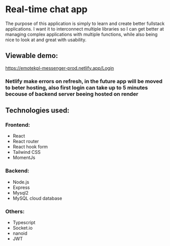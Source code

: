# Real-time chat app

The purpose of this application is simply to learn and create better fullstack applications.
I want it to interconnect multiple libraries so I can get better at managing complex applications with multiple functions,
while also being nice to look at and great with usability.

## Viewable demo:
https://emotekpl-messenger-prod.netlify.app/Login
### Netlify make errors on refresh, in the future app will be moved to beter hosting, also first login can take up to 5 minutes becouse of backend server beeing hosted on render

## Technologies used:

### Frontend:

- React
- React router
- React hook form
- Tailwind CSS
- MomentJs

### Backend:

- Node.js
- Express
- Mysql2
- MySQL cloud database

### Others:

- Typescript
- Socket.io
- nanoid
- JWT
